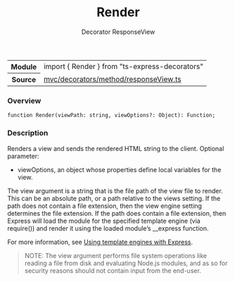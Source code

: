<header class="symbol-info-header">    <h1 id="render">Render</h1>    <label class="symbol-info-type-label decorator">Decorator</label>    <label class="api-type-label alias">ResponseView</label>  </header>
<section class="symbol-info">      <table class="is-full-width">        <tbody>        <tr>          <th>Module</th>          <td>            <div class="lang-typescript">                <span class="token keyword">import</span> { Render }                 <span class="token keyword">from</span>                 <span class="token string">"ts-express-decorators"</span>                            </div>          </td>        </tr>        <tr>          <th>Source</th>          <td>            <a href="https://romakita.github.io/ts-express-decorators/#//blob/v3.1.0/src/mvc/decorators/method/responseView.ts#L0-L0">                mvc/decorators/method/responseView.ts            </a>        </td>        </tr>                </tbody>      </table>    </section>

### Overview

<pre><code class="typescript-lang">function <span class="token function">Render</span><span class="token punctuation">(</span>viewPath<span class="token punctuation">:</span> <span class="token keyword">string</span><span class="token punctuation">,</span> viewOptions?<span class="token punctuation">:</span> Object<span class="token punctuation">)</span><span class="token punctuation">:</span> Function<span class="token punctuation">;</span></code></pre>

### Description

Renders a view and sends the rendered HTML string to the client. Optional parameter:

* viewOptions, an object whose properties define local variables for the view.

The view argument is a string that is the file path of the view file to render.
This can be an absolute path, or a path relative to the views setting.
If the path does not contain a file extension, then the view engine setting determines the file extension.
If the path does contain a file extension, then Express will load the module for the specified template engine (via require())
and render it using the loaded module’s __express function.

For more information, see [Using template engines with Express](http://expressjs.com/guide/using-template-engines.html).

> NOTE: The view argument performs file system operations like reading a file from disk and evaluating Node.js modules,
and as so for security reasons should not contain input from the end-user.
